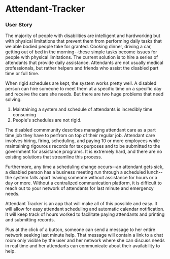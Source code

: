 # Attendant-Tracker

### User Story

The majority of people with disabilities are intelligent and hardworking but with physical limitations that prevent them from performing daily tasks that we able bodied people take for granted.  Cooking dinner, driving a car, getting out of bed in the morning--these simple tasks become issues for people with physical limitations.  The current solution is to hire a series of attendants that provide daily assistance.  Attendants are not usually medical professionals, but rather helpers and friends who assist the disabled part time or full time.  

When rigid schedules are kept, the system works pretty well.  A disabled person can hire someone to meet them at a specific time on a specific day and receive the care she needs.  But there are two huge problems that need solving.

1. Maintaining a system and schedule of attendants is incredibly time consuming
2. People's schedules are not rigid.  

The disabled commmunity describes managing attendant care as a part time job they have to perfrom on top of their regular job.  Attendant care involves hiring, firing, scheduling, and paying 10 or more employees while maintaining rigourous records for tax purposes and to be submitted to the government for assistance programs.  It is extremely hard, and there are no existing solutions that streamline this process.

Furthermore, any time a scheduling change occurs--an attendant gets sick, a disabled person has a business meeting run through a scheduled lunch--the system falls apart leaving someone without assistance for hours or a day or more.  Without a centralized communication platform, it is difficult to reach out to your network of attendants for last minute  and emergency needs.

Attendant Tracker is an app that will make all of this possible and easy.  It will allow for easy attendant scheduling and automatic calendar notification.  It will keep track of hours worked to facilitate paying attendants and printing and submitting records.  

Plus at the click of a button, someone can send a message to her entire network seeking last minute help.  That message will contain a link to a chat room only visible by the user and her network where she can discuss needs in real time and her attendants can communicate about their availability to help.
